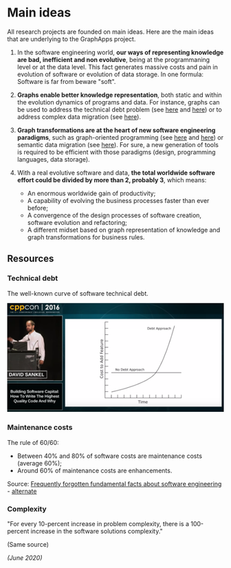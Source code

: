 # Main ideas

All research projects are founded on main ideas. Here are the main ideas that are underlying to the GraphApps project.

 1. In the software engineering world, **our ways of representing knowledge are bad, inefficient and non evolutive**, being at the programmaning level or at the data level. This fact generates massive costs and pain in evolution of software or evolution of data storage. In one formula: Software is far from beware "soft".

 2. **Graphs enable better knowledge representation**, both static and within the evolution dynamics of programs and data. For instance, graphs can be used to address the technical debt problem (see [here](../graph/first-article.md) and [here](../graph/staf-icgt2018.md)) or to address complex data migration (see [here](../graph/data-migration.md)).

 3. **Graph transformations are at the heart of new software engineering paradigms**, such as graph-oriented programming (see [here](../graph/first-article.md) and [here](../graph/staf-icgt2018.md)) or semantic data migration (see [here](../graph/data-migration.md)). For sure, a new generation of tools is required to be efficient with those paradigms (design, programming languages, data storage).

 4. With a real evolutive software and data, **the total worldwide software effort could be divided by more than 2, probably 3**, which means:

    * An enormous worldwide gain of productivity;
    * A capability of evolving the business processes faster than ever before;
    * A convergence of the design processes of software creation, software evolution and refactoring;
    * A different midset based on graph representation of knowledge and graph transformations for business rules.

## Resources

### Technical debt

The well-known curve of software technical debt.

![Technical debt](../images/cppconference-sankel-technicaldebt.png)

### Maintenance costs

The rule of 60/60:

  * Between 40% and 80% of software costs are maintenance costs (average 60%);
  * Around 60% of maintenance costs are enhancements.

Source: [Frequently forgotten fundamental facts about software engineering](https://denetria.wordpress.com/2008/10/09/frequently-forgotten-fundamental-facts-about-software-engineering/) - [alternate](../pdf/2008-FrequentlyForgottenFundamentalFactsAboutSoftwareEngineering.pdf)

### Complexity

"For every 10-percent increase in problem complexity, there is a 100-percent increase in the software solutions complexity."

(Same source)


*(June 2020)*
